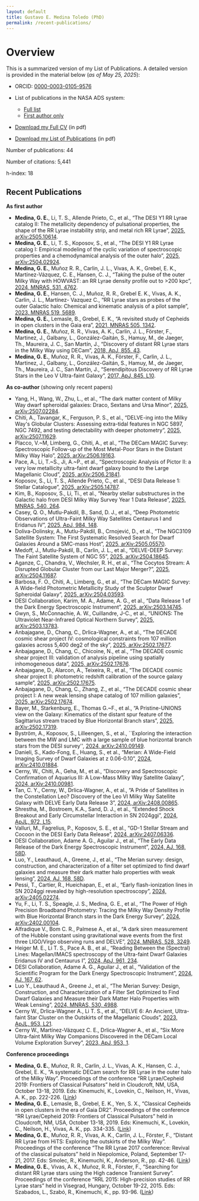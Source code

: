 ```yaml
---
layout: default
title: Gustavo E. Medina Toledo (PhD)
permalink: /recent-publications/
---
```


# Overview

This is a summarized version of my List of Publications. A detailed version is provided in the material below (_as of May 25, 2025_):

- ORCID: [0000-0003-0105-9576](https://orcid.org/0000-0003-0105-9576)

- List of publications in the NASA ADS system:
    - [Full list](https://ui.adsabs.harvard.edu/public-libraries/Wfv16gZaRPuwbDI3G4b6wA)
    - [First author only](https://ui.adsabs.harvard.edu/public-libraries/qb_gXE9HRw6Dpo7-M8BilQ)
  
- [Download my Full CV](https://github.com/gmedinat/gmedinat.github.io/blob/2f127631962e28dd8964a57769f70f073d44b2d4/CV_GMT_20250525.pdf) (in pdf)
  
- [Download my List of Publications](https://github.com/gmedinat/gmedinat.github.io/blob/2f127631962e28dd8964a57769f70f073d44b2d4/Publications_GMT_20250525.pdf) (in pdf)




Number of publications: 44  <!-- / 6    (total / as first author) plus 3 first-author papers soon to be submitted. --> 

Number of citations: 5,441 <!-- / 81 (total, as first author) -->

h-index: 18 <!-- / 5 (total,as first author) -->


## Recent Publications

**As first author** <!-- (5 papers)   + 3 in prep.) -->
<!-- - **Medina, G. E.**, Li, T. S., Eadie, G., and the DESI collaboration, “A distribution function-based estimation of the Milky Way mass using DESI Y1 RR Lyrae and horizontal branch stars”, A&A. Estimated submission date: January 2025. -->
- **Medina, G. E.**, Li, T. S., Allende Prieto, C., et al., “The DESI Y1 RR Lyrae catalog II: The metallicity dependency of pulsational properties, the shape of the RR Lyrae instability strip, and metal rich RR Lyrae”, [2025, arXiv:2505.10614](https://ui.adsabs.harvard.edu/abs/2025arXiv250510614M/abstract). <!-- - [Obs],[DA]. -->
- **Medina, G. E.**, Li, T. S., Koposov, S., et al., “The DESI Y1 RR Lyrae catalog I: Empirical modeling of the cyclic variation of spectroscopic properties and a chemodynamical analysis of the outer halo”, [2025, arXiv:2504.02924](https://ui.adsabs.harvard.edu/abs/2025arXiv250402924M/abstract). <!-- - [Obs],[DA]. -->
- **Medina, G. E.**, Muñoz R. R., Carlin, J. L., Vivas, A. K., Grebel, E. K., Martínez-Vázquez, C. E., Hansen, C. J., “Taking the pulse of the outer Milky Way with HOWVAST: an RR Lyrae density profile out to >200 kpc”, [2024, MNRAS, 531, 4762](https://ui.adsabs.harvard.edu/abs/2024MNRAS.531.4762M/abstract).
- **Medina, G. E**., Hansen, C. J., Muñoz, R. R., Grebel E. K., Vivas, A. K., Carlin, J. L., Martínez- Vazquez C., “RR Lyrae stars as probes of the outer Galactic halo: Chemical and kinematic analysis of a pilot sample”, [2023, MNRAS 519, 5689](https://ui.adsabs.harvard.edu/abs/2023MNRAS.519.5689M/abstract).
- **Medina, G. E.**, Lemasle, B., Grebel, E. K., “A revisited study of Cepheids in open clusters in the Gaia era”, [2021, MNRAS 505, 1342](https://ui.adsabs.harvard.edu/abs/2021MNRAS.505.1342M/abstract).
- **Medina, G. E.**, Muñoz, R. R., Vivas, A. K., Carlin, J. L., Förster, F., Martinez, J., Galbany, L., González-Gaitán, S., Hamuy, M., de Jaeger, Th., Maureira, J. C., San Martín, J., “Discovery of distant RR Lyrae stars in the Milky Way using DECam”, [2018, ApJ, 855, 43](https://ui.adsabs.harvard.edu/#abs/2018ApJ...855...43M/abstract).
- **Medina, G. E.**, Muñoz, R. R., Vivas, A. K., Förster, F., Carlin, J. L., Martinez, J., Galbany, L., González-Gaitán, S., Hamuy, M., de Jaeger, Th., Maureira, J. C., San Martín, J., “Serendipitous Discovery of RR Lyrae Stars in the Leo V Ultra-faint Galaxy”, [2017, ApJ, 845, L10](https://ui.adsabs.harvard.edu/abs/2017ApJ...845L..10M/abstract).
  
**As co-author** (showing only recent papers) <!-- (37 papers)   + 4 in prep.) -->

<!-- (Contribution - [Obs]: Observations, [DA]: Data analysis) -->

<!-- - Wertheim, M., Medina, G. E., Li, T. S., et al., “Discovery of distant halo stellar streams using DELVE DR3”, Estimated submission date: 2025. -->
<!-- - Li, A., Li, T., Medina, G. E., et al., “The simultaneous dwarf galaxy and globular cluster origins of the Jhelum and Indus streams”, Estimated submission date: December 2024. -->
<!-- - Byström, A., Koposov, S., Lilleengen, S., et al., “Exploring the interaction between the MW and LMC with a large sample of blue horizontal branch stars from the DESI survey”, Estimated submission date: October 2024. -->
- Yang, H., Wang, W., Zhu, L., et al., “The dark matter content of Milky Way dwarf spheroidal galaxies: Draco, Sextans and Ursa Minor”, [2025, arXiv:2507.02284](https://ui.adsabs.harvard.edu/abs/2025arXiv250702284Y/abstract). <!-- - [Obs], [DA]. -->
- Chiti, A., Tavangar, K., Ferguson, P. S., et al., “DELVE-ing into the Milky Way's Globular Clusters: Assessing extra-tidal features in NGC 5897, NGC 7492, and testing detectability with deeper photometry”, [2025, arXiv:2507.11629](https://ui.adsabs.harvard.edu/abs/2025arXiv250711629C/abstract). <!-- - [Obs], [DA]. -->
- Placco, V.~M, Limberg, G., Chiti, A., et al., “The DECam MAGIC Survey: Spectroscopic Follow-up of the Most Metal-Poor Stars in the Distant Milky Way Halo”, [2025, arXiv:2506.19163](https://ui.adsabs.harvard.edu/abs/2025arXiv250619163P/abstract). <!-- - [Obs], [DA]. -->
- Pace, A., Li, T.~S., Ji, A.~P., et al., “Spectroscopic Analysis of Pictor II: a very low metallicity ultra-faint dwarf galaxy bound to the Large Magellanic Cloud”, [2025, arXiv:2506.21841](https://ui.adsabs.harvard.edu/abs/2025arXiv250621841P/abstract). <!-- - [Obs], [DA]. -->
- Koposov, S., Li, T. S., Allende Prieto, C., et al., “DESI Data Release 1: Stellar Catalogue”, [2025, arXiv:2505.14787](https://ui.adsabs.harvard.edu/abs/2025arXiv250514787K/abstract). <!-- - [Obs], [DA]. -->
- Kim, B., Koposov, S., Li, Ti., et al., “Nearby stellar substructures in the Galactic halo from DESI Milky Way Survey Year 1 Data Release”, [2025, MNRAS, 540, 264](https://ui.adsabs.harvard.edu/abs/2025MNRAS.540..264K/abstract). <!-- - [Obs], [DA]. -->
- Casey, Q. O., Mutlu-Pakdil, B., Sand, D. J., et al., “Deep Photometric Observations of Ultra-Faint Milky Way Satellites Centaurus I and Eridanus IV”, [2025, ApJ, 984, 148](https://ui.adsabs.harvard.edu/abs/2025ApJ...984..148C/abstract).   <!-- - [Obs], [DA]. -->
- Doliva-Dolinsky, A., Mutlu-Pakdil, B., Crnojević, D., et al., “The NGC3109 Satellite System: The First Systematic Resolved Search for Dwarf Galaxies Around a SMC-mass Host”, [2025, arXiv:2505.05570](https://ui.adsabs.harvard.edu/abs/2025arXiv250505570D/abstract). <!-- - [Obs], [DA]. -->
- Medoff, J., Mutlu-Pakdil, B., Carlin, J. L., et al., “DELVE-DEEP Survey: The Faint Satellite System of NGC 55”, [2025, arXiv:2504.18645](https://ui.adsabs.harvard.edu/abs/2025arXiv250418645M/abstract). <!-- - [Obs], [DA]. -->
- Aganze, C., Chandra, V., Wechsler, R. H., et al., “The Cocytos Stream: A Disrupted Globular Cluster from our Last Major Merger?”, [2025, arXiv:2504.11687](https://ui.adsabs.harvard.edu/abs/2025arXiv250411687A/abstract). <!-- - [Obs], [DA]. -->
- Barbosa, F. O., Chiti, A., Limberg, G., et al., “The DECam MAGIC Survey: A Wide-field Photometric Metallicity Study of the Sculptor Dwarf Spheroidal Galaxy”, [2025, arXiv:2504.03593](https://ui.adsabs.harvard.edu/abs/2025arXiv250403593B/abstract). <!-- - [Obs], [DA]. -->
- DESI Collaboration, Karim, M. A., Adame, A. G., et al., “Data Release 1 of the Dark Energy Spectroscopic Instrument”, [2025, arXiv:2503.14745](https://ui.adsabs.harvard.edu/abs/2025arXiv250314745D/abstract). <!-- - [Obs],[DA]. -->
- Gwyn, S., McConnachie, A. W., Cuillandre, J-C., et al., “UNIONS: The Ultraviolet Near-Infrared Optical Northern Survey”, [2025, arXiv:2503.13783](https://arxiv.org/pdf/2503.13783). <!-- - [DA]. -->
- Anbajagane, D., Chang, C., Drlica-Wagner, A., et al., “The DECADE cosmic shear project IV: cosmological constraints from 107 million galaxies across 5,400 deg2 of the sky”, [2025, arXiv:2502.17677](https://arxiv.org/abs/2502.17677). <!-- - [Obs]. -->
- Anbajagane, D., Chang, C., Chicoine, N., et al., “The DECADE cosmic shear project III: validation of analysis pipeline using spatially inhomogeneous data”, [2025, arXiv:2502.17676](https://arxiv.org/abs/2502.17676). <!-- - [Obs]. -->
- Anbajagane, D., Alarcon, A., Teixeira, R., et al., “The DECADE cosmic shear project II: photometric redshift calibration of the source galaxy sample”, [2025, arXiv:2502.17675](https://arxiv.org/abs/2502.17675). <!-- - [Obs]. -->
- Anbajagane, D., Chang, C., Zhang, Z., et al., “The DECADE cosmic shear project I: A new weak lensing shape catalog of 107 million galaxies”, [2025, arXiv:2502.17674](https://arxiv.org/abs/2502.17674). <!-- - [Obs]. -->
- Bayer, M., Starkenburg, E., Thomas G.~F., et al., “A Pristine-UNIONS view on the Galaxy: Kinematics of the distant spur feature of the Sagittarius stream traced by Blue Horizontal Branch stars”, [2025, arXiv:2502.17319](https://arxiv.org/abs/2502.17319). <!-- - [DA]. -->
- Byström, A., Koposov, S., Lilleengen, S., et al., ``Exploring the interaction between the MW and LMC with a large sample of blue horizontal branch stars from the DESI survey'', [2024, arXiv:2410.09149](https://ui.adsabs.harvard.edu/abs/2024arXiv241009149B/abstract). <!-- -  [Obs], [DA].-->
- Danieli, S., Kado-Fong, E., Huang, S., et al., “Merian: A Wide-Field Imaging Survey of Dwarf
Galaxies at z 0.06-0.10”, [2024, arXiv:2410.01884](https://ui.adsabs.harvard.edu/abs/2024arXiv241001884D/abstract). <!-- - [Obs]. -->
- Cerny, W., Chiti, A., Geha, M., et al., “Discovery and Spectroscopic Confirmation of Aquarius III: A Low-Mass Milky Way Satellite Galaxy”, [2024, arXiv:2410.00981](https://ui.adsabs.harvard.edu/abs/2024arXiv241000981C/abstract). <!-- - [Obs], [DA]. -->
- Tan, C. Y., Cerny, W., Drlica-Wagner, A., et al., “A Pride of Satellites in the Constellation Leo? Discovery of the Leo VI Milky Way Satellite Galaxy with DELVE Early Data Release 3”, [2024, arXiv:2408.00865](https://ui.adsabs.harvard.edu/abs/2024arXiv240800865T/abstract). <!-- - [Obs], [DA]. -->
- Shrestha, M., Bostroem, K.A., Sand, D. J., et al., “Extended Shock Breakout and Early Circumstellar Interaction in SN 2024ggi”, [2024, ApJL, 972, L15](https://ui.adsabs.harvard.edu/abs/2024ApJ...972L..15S/abstract). <!--  - [Obs]. -->
- Valluri, M., Fagrelius, P., Koposov, S. E., et al., “GD-1 Stellar Stream and Cocoon in the DESI Early Data Release”, [2024, arXiv:2407.06336](https://ui.adsabs.harvard.edu/abs/2024arXiv240706336V/abstract). <!--  - [Obs], [DA]. -->
- DESI Collaboration, Adame A. G., Aguilar J., et al., “The Early Data Release of the Dark Energy Spectroscopic Instrument”, [2024, AJ, 168, 58D](https://ui.adsabs.harvard.edu/abs/2024AJ....168...58D/abstract). <!-- - [Obs], [DA]. -->
- Luo, Y., Leauthaud, A., Greene, J., et al., “The Merian survey: design, construction, and characterization of a filter set optimized to find dwarf galaxies and measure their dark matter halo properties with weak lensing”, [2024, AJ, 168, 58D](https://ui.adsabs.harvard.edu/abs/2024MNRAS.530.4988L/abstract). <!--  - [Obs]. -->
- Pessi, T., Cartier, R., Hueichapan, E., et al., “Early flash-ionization lines in SN 2024ggi revealed by high-resolution spectroscopy”, [2024, arXiv:2405.02274](https://arxiv.org/abs/2405.02274). <!--  - [Obs], [DA]. -->
- Yu, F., Li, T. S., Speagle, J. S., Medina, G. E., et al., “The Power of High Precision Broadband Photometry: Tracing the Milky Way Density Profile with Blue Horizontal Branch stars in the Dark Energy Survey”, [2024, arXiv:2402.00104](https://ui.adsabs.harvard.edu/abs/2024arXiv240200104Y/abstract). <!--  - [DA].-->
- Alfradique V., Bom C. R., Palmese A., et al., “A dark siren measurement of the Hubble constant using gravitational wave events from the first three LIGO/Virgo observing runs and DELVE”, [2024, MNRAS, 528, 3249](https://ui.adsabs.harvard.edu/abs/2024MNRAS.528.3249A/abstract). <!--  - [Obs], [DA]. -->
- Heiger M. E., Li T. S., Pace A. B., et al., “Reading Between the (Spectral) Lines: Magellan/IMACS spectroscopy of the Ultra-faint Dwarf Galaxies Eridanus IV and Centaurus I”, [2024, ApJ, 961, 234](https://ui.adsabs.harvard.edu/abs/2024ApJ...961..234H/abstract). <!--  - [Obs], [DA]. -->
- DESI Collaboration, Adame A. G., Aguilar J., et al., “Validation of the Scientific Program for the Dark Energy Spectroscopic Instrument”, [2024, AJ, 167, 62](https://ui.adsabs.harvard.edu/abs/2024AJ....167...62D/abstract). <!--  - [Obs], [DA]. -->
- Luo Y., Leauthaud A., Greene J., et al., “The Merian Survey: Design, Construction, and Characterization of a Filter Set Optimized to Find Dwarf Galaxies and Measure their Dark Matter Halo Properties with Weak Lensing”, [2024, MNRAS, 530, 4988](https://ui.adsabs.harvard.edu/abs/2024MNRAS.530.4988L/abstract). <!--  - [Obs]. -->
- Cerny W., Drlica-Wagner A., Li T. S., et al., “DELVE 6: An Ancient, Ultra-faint Star Cluster on the Outskirts of the Magellanic Clouds”, [2023, ApJL, 953, L21](https://ui.adsabs.harvard.edu/abs/2023ApJ...953L..21C/abstract). <!--  - [Obs], [DA]. -->
- Cerny W., Martínez-Vázquez C. E., Drlica-Wagner A., et al., “Six More Ultra-faint Milky Way Companions Discovered in the DECam Local Volume Exploration Survey”, [2023, ApJ, 953, 1](https://ui.adsabs.harvard.edu/abs/2023ApJ...953....1C/abstract). <!--  - [Obs], [DA]. -->
<!-- - Martínez, J., Förster, F., Protopapas, P. et al. “The High Cadence Transit Survey (HiTS): Compilation and Characterization of Light-curve Catalogs”, 2018, AJ, 156, 186. <!--  - [Obs], [DA]. -->
<!-- - Förster, F., Moriya, T. J., Maureira, J. C. et al. “The delay of shock breakout due to circumstellar material evident in most type II supernovae”, 2018, Nature Astronomy, 2, 808. <!--  - [Obs]. -->
<!-- - Abbott, B. P., Abbott, R., Abbott, T. D. et al. “A gravitational-wave standard siren measurement of the Hubble constant”, 2017, Nature, 551, 85. <!--  - [Obs]. -->
<!-- - Nidever, D. L., Olsen, K., Walker, A. R.et al. “SMASH - Survey of the MAgellanic Stellar History”, 2017, AJ, 154, 199. <!--  - [Obs]. -->
<!-- - Cowperthwaite, P. S., Berger, E., Villar, V. A. et al. “The Electromagnetic Counterpart of the Binary Neutron Star Merger LIGO/VIRGO GW170817. II. UV, Optical, and Near-IR Light Curves and Comparison to Kilonova Models”, 2017, ApJ, 848, L17. <!--  - [Obs]. -->
<!-- - Soares-Santos, M., Holz, D. E., Annis, J. et al. “The Electromagnetic Counterpart of the Binary Neutron Star Merger LIGO/Virgo GW170817. I. Discovery of the Optical Counterpart Using the Dark Energy Camera”, 2017, ApJ, 848, L16. <!--  - [Obs]. -->
<!-- - Abbott, B. P., Abbott, R., Abbott, T. D. et al. “Multi-messenger Observations of a Binary Neutron Star Merger”, 2017, ApJ, 848, L12. <!--  - [Obs]. -->
<!-- - Förster, F., Maureira, J. C., San Martín et al. “The High Cadence Transient Survey (HITS). I. Survey Design and Supernova Shock Breakout Constraints”, 2016, ApJ, 832, 155. <!--  - [Obs], [DA]. -->

<!-- - ATels: 14 ATels of real-time supernovae detections and spectroscopy (Link) <!-- - [Obs], [DA]. -->

**Conference proceedings**
- **Medina, G. E.**, Muñoz, R. R., Carlin, J. L., Vivas, A. K., Hansen, C. J., Grebel, E. K., “A systematic DECam search for RR Lyrae in the outer halo of the Milky Way”. Proceedings of the conference “RR Lyrae/Cepheid 2019: Frontiers of Classical Pulsators” held in Cloudcroft, NM, USA, October 13-18, 2019. Eds: Kinemuchi, K., Lovekin, C., Neilson, H., Vivas, A. K., pp. 222-226. ([Link](https://ui.adsabs.harvard.edu/abs/2020arXiv201206619M/abstract))
- **Medina, G. E.**, Lemasle, B., Grebel, E. K., Yen, S. X., “Classical Cepheids in open clusters in the era of Gaia DR2”. Proceedings of the conference “RR Lyrae/Cepheid 2019: Frontiers of Classical Pulsators” held in Cloudcroft, NM, USA, October 13-18, 2019. Eds: Kinemuchi, K., Lovekin, C., Neilson, H., Vivas, A. K., pp. 334-335. ([Link](https://ui.adsabs.harvard.edu/abs/2020arXiv201206251M/abstract))
- **Medina, G. E.**, Muñoz, R. R., Vivas, A. K., Carlin, J. L., Förster, F., “Distant RR Lyrae from HiTS: Exploring the outskirts of the Milky Way”. Proceedings of the conference “The RR Lyrae 2017 conference: Revival of the classical pulsators” held in Niepolomice, Poland, September 17-21, 2017. Eds: Smolec, R., Kinemuchi, K., Anderson, R., pp. 42-46. ([Link](https://www.pta.edu.pl/proc/v6p42))
- **Medina, G. E.**, Vivas, A. K., Muñoz, R. R., Förster, F., “Searching for distant RR Lyrae stars using the High cadence Transient Survey”. Proceedings of the conference “RRL 2015: High-precision studies of RR Lyrae stars” held in Visegrad, Hungary, October 19-22, 2015. Eds: Szabados, L., Szabó, R., Kinemuchi, K., pp. 93-96. ([Link](https://core.ac.uk/download/pdf/35170109.pdf))




<!-- ## Publication Title 1
**Authors:** [Author 1], [Author 2], [Gustavo Enrique Medina Toledo], [Other Authors]  
**Publication Date:** [Date]  
**Journal/Conference:** [Journal/Conference Name]  
**DOI/Link:** [DOI or Link to Publication]

**Description:**
[Write a brief description or abstract of the publication, focusing on the main findings, contributions to the field, and significance of the work.]

---

## Publication Title 2
**Authors:** [Author 1], [Author 2], [Gustavo Enrique Medina Toledo], [Other Authors]  
**Publication Date:** [Date]  
**Journal/Conference:** [Journal/Conference Name]  
**DOI/Link:** [DOI or Link to Publication]

**Description:**
[Write a brief description or abstract of the publication, focusing on the main findings, contributions to the field, and significance of the work.]

--- -->


